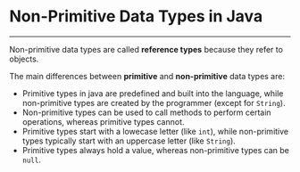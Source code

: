 # Non-Primitive Data Types in Java
---
Non-primitive data types are called **reference types** because they refer to objects.

The main differences between **primitive** and **non-primitive** data types are:
- Primitive types in java are predefined and built into the language, while non-primitive types are created by the programmer (except for `String`).
- Non-primitive types can be used to call methods to perform certain operations, whereas primitive types cannot.
- Primitive types start with a lowecase letter (like `int`), while non-primitive types typically start with an uppercase letter (like `String`).
- Primitive types always hold a value, whereas non-primitive types can be `null`.